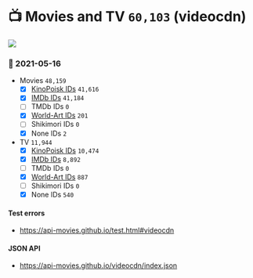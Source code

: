 # :tv: Movies and TV `60,103` (videocdn)

<a href="https://API-Movies.github.io"><img src="https://API-Movies.github.io/banner.png?cache"></a>

### :date: 2021-05-16
- Movies `48,159`
  - [x] <a href="https://API-Movies.github.io/videocdn/movie_kinopoisk_ids.json">KinoPoisk IDs</a> `41,616`
  - [x] <a href="https://API-Movies.github.io/videocdn/movie_imdb_ids.json">IMDb IDs</a> `41,184`
  - [ ] TMDb IDs `0`
  - [x] <a href="https://API-Movies.github.io/videocdn/movie_world_art_ids.json">World-Art IDs</a> `201`
  - [ ] Shikimori IDs `0`
  - [x] None IDs `2`
- TV `11,944`
  - [x] <a href="https://API-Movies.github.io/videocdn/tv_kinopoisk_ids.json">KinoPoisk IDs</a> `10,474`
  - [x] <a href="https://API-Movies.github.io/videocdn/tv_imdb_ids.json">IMDb IDs</a> `8,892`
  - [ ] TMDb IDs `0`
  - [x] <a href="https://API-Movies.github.io/videocdn/tv_world_art_ids.json">World-Art IDs</a> `887`
  - [ ] Shikimori IDs `0`
  - [x] None IDs `540`
#### Test errors
- <a href='https://api-movies.github.io/test.html#videocdn'>https://api-movies.github.io/test.html#videocdn</a>
#### JSON API
- <a href='https://api-movies.github.io/videocdn/index.json'>https://api-movies.github.io/videocdn/index.json</a>
